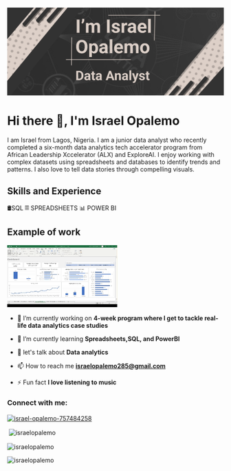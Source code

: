 ![Entry Level Data Analyst](https://github.com/israelopalemo/israelopalemo/blob/main/Make%20your%20README%20(4).png)

# Hi there 👋, I'm Israel Opalemo
I am Israel from Lagos, Nigeria. I am a junior data analyst who recently completed a six-month data analytics tech accelerator program from African Leadership Xccelerator (ALX) and ExploreAI. I enjoy working with complex datasets using spreadsheets and databases to identify trends and patterns. I also love to tell data stories through compelling visuals. 
## Skills and Experience
🛢SQL
𝄜 SPREADSHEETS
📊 POWER BI

## Example of work
<img src="https://github.com/israelopalemo/israelopalemo/blob/main/2024-05-09%2017-11-44.gif" width="256"/>

- 🔭 I’m currently working on **4-week program where I get to tackle real-life data analytics case studies**

- 🌱 I’m currently learning **Spreadsheets,SQL, and PowerBI**

- 💬 let's talk about **Data analytics**

- 📫 How to reach me **israelopalemo285@gmail.com**

- ⚡ Fun fact **I love listening to music**

<h3 align="left">Connect with me:</h3>
<p align="left">
<a href="https://linkedin.com/in/israel-opalemo-757484258" target="blank"><img align="center" src="https://raw.githubusercontent.com/rahuldkjain/github-profile-readme-generator/master/src/images/icons/Social/linked-in-alt.svg" alt="israel-opalemo-757484258" height="30" width="40" /></a>
</p>

<p>&nbsp;<img align="center" src="https://github-readme-stats.vercel.app/api?username=israelopalemo&show_icons=true&theme=dark&locale=en" alt="israelopalemo" /></p>

<p><img align="center" src="https://github-readme-streak-stats.herokuapp.com/?user=israelopalemo&theme=dark" alt="israelopalemo" /></p>

<p align="left"> <img src="https://komarev.com/ghpvc/?username=israelopalemo&label=Profile%20views&color=151414&style=flat-square" alt="israelopalemo" /> </p>
